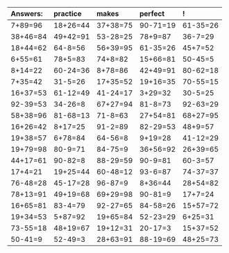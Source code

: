| Answers: | practice | makes | perfect | ! |
| :--- | :--- | :--- | :--- | :--- |
| 7+89=96 | 18+26=44 | 37+38=75 | 90-71=19 | 61-35=26 | 
| 38+46=84 | 49+42=91 | 53-28=25 | 78+9=87 | 36-7=29 | 
| 18+44=62 | 64-8=56 | 56+39=95 | 61-35=26 | 45+7=52 | 
| 6+55=61 | 78+5=83 | 74+8=82 | 15+66=81 | 50-45=5 | 
| 8+14=22 | 60-24=36 | 8+78=86 | 42+49=91 | 80-62=18 | 
| 7+35=42 | 31-5=26 | 17+35=52 | 19+16=35 | 70-55=15 | 
| 16+37=53 | 61-12=49 | 41-24=17 | 3+29=32 | 30-5=25 | 
| 92-39=53 | 34-26=8 | 67+27=94 | 81-8=73 | 92-63=29 | 
| 58+38=96 | 81-68=13 | 71-8=63 | 27+54=81 | 68+27=95 | 
| 16+26=42 | 8+17=25 | 91-2=89 | 82-29=53 | 48+9=57 | 
| 19+38=57 | 6+78=84 | 64-56=8 | 9+19=28 | 41-12=29 | 
| 19+79=98 | 80-9=71 | 84-75=9 | 36+56=92 | 26+39=65 | 
| 44+17=61 | 90-82=8 | 88-29=59 | 90-9=81 | 60-3=57 | 
| 17+4=21 | 19+25=44 | 60-48=12 | 93-6=87 | 74-37=37 | 
| 76-48=28 | 45-17=28 | 96-87=9 | 8+36=44 | 28+54=82 | 
| 78+13=91 | 49+19=68 | 69+29=98 | 90-81=9 | 17+7=24 | 
| 16+65=81 | 83-4=79 | 92-27=65 | 84-58=26 | 15+57=72 | 
| 19+34=53 | 5+87=92 | 19+65=84 | 52-23=29 | 6+25=31 | 
| 73-55=18 | 48+19=67 | 19+12=31 | 20-17=3 | 15+37=52 | 
| 50-41=9 | 52-49=3 | 28+63=91 | 88-19=69 | 48+25=73 | 
